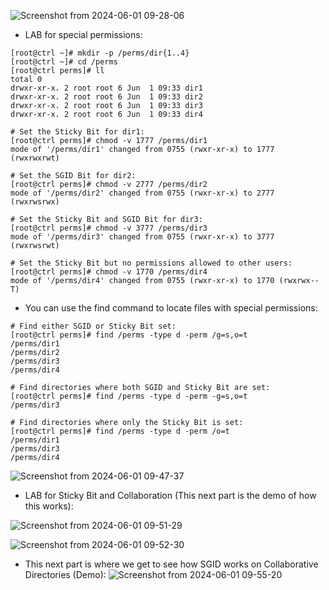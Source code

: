![Screenshot from 2024-06-01 09-28-06](https://github.com/RedHatRanger/best_linux_scripts_and_commands/assets/90477448/8be37a4d-bf0f-470b-8080-5e26d9b69542)

* LAB for special permissions:
```
[root@ctrl ~]# mkdir -p /perms/dir{1..4}
[root@ctrl ~]# cd /perms
[root@ctrl perms]# ll
total 0
drwxr-xr-x. 2 root root 6 Jun  1 09:33 dir1
drwxr-xr-x. 2 root root 6 Jun  1 09:33 dir2
drwxr-xr-x. 2 root root 6 Jun  1 09:33 dir3
drwxr-xr-x. 2 root root 6 Jun  1 09:33 dir4

# Set the Sticky Bit for dir1:
[root@ctrl perms]# chmod -v 1777 /perms/dir1
mode of '/perms/dir1' changed from 0755 (rwxr-xr-x) to 1777 (rwxrwxrwt)

# Set the SGID Bit for dir2:
[root@ctrl perms]# chmod -v 2777 /perms/dir2
mode of '/perms/dir2' changed from 0755 (rwxr-xr-x) to 2777 (rwxrwsrwx)

# Set the Sticky Bit and SGID Bit for dir3:
[root@ctrl perms]# chmod -v 3777 /perms/dir3
mode of '/perms/dir3' changed from 0755 (rwxr-xr-x) to 3777 (rwxrwsrwt)

# Set the Sticky Bit but no permissions allowed to other users:
[root@ctrl perms]# chmod -v 1770 /perms/dir4
mode of '/perms/dir4' changed from 0755 (rwxr-xr-x) to 1770 (rwxrwx--T)
```

* You can use the find command to locate files with special permissions:
```
# Find either SGID or Sticky Bit set:
[root@ctrl perms]# find /perms -type d -perm /g=s,o=t 
/perms/dir1
/perms/dir2
/perms/dir3
/perms/dir4

# Find directories where both SGID and Sticky Bit are set:
[root@ctrl perms]# find /perms -type d -perm -g=s,o=t 
/perms/dir3

# Find directories where only the Sticky Bit is set:
[root@ctrl perms]# find /perms -type d -perm /o=t 
/perms/dir1
/perms/dir3
/perms/dir4
```

![Screenshot from 2024-06-01 09-47-37](https://github.com/RedHatRanger/best_linux_scripts_and_commands/assets/90477448/26c2e34c-c240-4929-a4fb-46d4f99dd8ab)

* LAB for Sticky Bit and Collaboration (This next part is the demo of how this works):

![Screenshot from 2024-06-01 09-51-29](https://github.com/RedHatRanger/best_linux_scripts_and_commands/assets/90477448/369b72b4-d251-4d1f-99e6-8deb4506c791)

![Screenshot from 2024-06-01 09-52-30](https://github.com/RedHatRanger/best_linux_scripts_and_commands/assets/90477448/b0074389-30ca-4b38-b05b-2732a88f15b3)


* This next part is where we get to see how SGID works on Collaborative Directories (Demo):
![Screenshot from 2024-06-01 09-55-20](https://github.com/RedHatRanger/best_linux_scripts_and_commands/assets/90477448/a2c2a0b9-b385-4a40-b5c1-28ccffcf4ffc)

